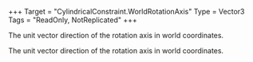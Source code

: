 +++
Target = "CylindricalConstraint.WorldRotationAxis"
Type = Vector3
Tags = "ReadOnly, NotReplicated"
+++

The unit vector direction of the rotation axis in world coordinates.	The unit vector direction of the rotation axis in world coordinates.